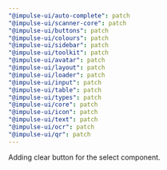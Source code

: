 ```yaml
---
"@impulse-ui/auto-complete": patch
"@impulse-ui/scanner-core": patch
"@impulse-ui/buttons": patch
"@impulse-ui/colours": patch
"@impulse-ui/sidebar": patch
"@impulse-ui/toolkit": patch
"@impulse-ui/avatar": patch
"@impulse-ui/layout": patch
"@impulse-ui/loader": patch
"@impulse-ui/input": patch
"@impulse-ui/table": patch
"@impulse-ui/types": patch
"@impulse-ui/core": patch
"@impulse-ui/icon": patch
"@impulse-ui/text": patch
"@impulse-ui/ocr": patch
"@impulse-ui/qr": patch
---
```


Adding clear button for the select component.
